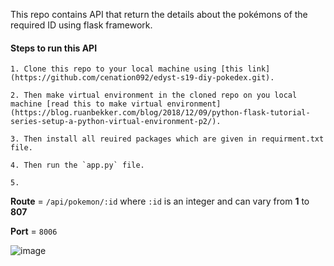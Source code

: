 This repo contains API that return the details about the pokémons of the required ID using flask framework.

#### Steps to run this API

	1. Clone this repo to your local machine using [this link](https://github.com/cenation092/edyst-s19-diy-pokedex.git).

	2. Then make virtual environment in the cloned repo on you local machine [read this to make virtual environment](https://blog.ruanbekker.com/blog/2018/12/09/python-flask-tutorial-series-setup-a-python-virtual-environment-p2/).

	3. Then install all reuired packages which are given in requirment.txt file.

	4. Then run the `app.py` file. 

	5. 

**Route** = `/api/pokemon/:id` where `:id` is an integer and can vary from **1** to **807**

**Port** = `8006`

![image](https://user-images.githubusercontent.com/21224753/56210806-38631080-6074-11e9-94ce-a5bea59b0917.png)
